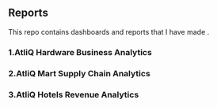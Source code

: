 ## Reports

This repo contains dashboards and reports that I have made .

### 1.AtliQ Hardware Business Analytics


### 2.AtliQ Mart Supply Chain Analytics


### 3.AtliQ Hotels Revenue Analytics
